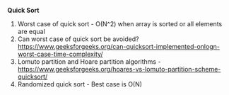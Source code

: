 **Quick Sort**
1. Worst case of quick sort - O(N^2) when array is sorted or all elements are equal
2. Can worst case of quick sort be avoided? https://www.geeksforgeeks.org/can-quicksort-implemented-onlogn-worst-case-time-complexity/
3. Lomuto partition and Hoare partition algorithms - https://www.geeksforgeeks.org/hoares-vs-lomuto-partition-scheme-quicksort/
4. Randomized quick sort - Best case is O(N)
